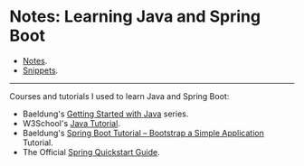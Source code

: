 # Notes: Learning Java and Spring Boot

- [Notes](./notes).
- [Snippets](./snippets).

---

Courses and tutorials I used to learn Java and Spring Boot:

- Baeldung's [Getting Started with Java](https://baeldung.com/get-started-with-java-series) series.
- W3School's [Java Tutorial](https://w3schools.com/java/default.asp).
- Baeldung's [Spring Boot Tutorial – Bootstrap a Simple Application](https://www.baeldung.com/spring-boot-start) Tutorial.
- The Official [Spring Quickstart Guide](https://spring.io/quickstart).
